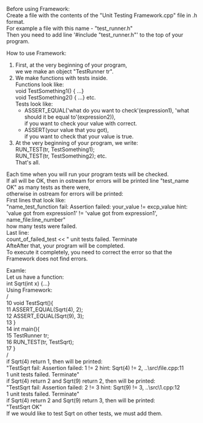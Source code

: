Before using Framework:  
Create a file with the contents of the "Unit Testing Framework.cpp" file in .h format.  
For example a file with this name - "test_runner.h"  
Then you need to add line '#include "test_runner.h"' to the top of your program.  

How to use Framework:  
1) First, at the very beginning of your program,  
   we we make an object "TestRunner tr".  
2) We make functions with tests inside.  
   Functions look like:  
     void TestSomething1() { ...}  
     void TestSomething2() { ...} etc.  
   Tests look like:  
     - ASSERT_EQUAL('what do you want to check'(expression1), 'what should it be equal to'(expression2)),  
       if you want to check your value with correct.  
     - ASSERT(your value that you got),  
       if you want to check that your value is true.  
3) At the very beginning of your program, we write:  
   RUN_TEST(tr, TestSomething1);  
   RUN_TEST(tr, TestSomething2); etc.  
That's all.  

Each time when you will run your program tests will be checked.  
If all will be OK, then in ostream for errors will be printed line "test_name OK" as many tests as there were,  
otherwise in ostream for errors will be printed:   
First lines that look like:  
"name_test_function fail: Assertion failed: your_value != excp_value hint: 'value got from expression1' != 'value got from expression1', name_file:line_number"  
 how many tests were failed.  
Last line:  
count_of_failed_test << " unit tests failed. Terminate  
AfteAfter that, your program will be completed.   
To execute it completely, you need to correct the error so that the Framework does not find errors.  

Examle:  
 Let us have a function:  
 int Sqrt(int x) {...}  
Using Framework:  
/  
10 void TestSqrt(){  
11      ASSERT_EQUAL(Sqrt(4), 2);  
12	    ASSERT_EQUAL(Sqrt(9), 3);  
13 }   
14 int main(){  
15     TestRunner tr;  
16	   RUN_TEST(tr, TestSqrt);  
17 }  
/  
if Sqrt(4) return 1, then will be printed:    
"TestSqrt fail: Assertion failed: 1 != 2 hint: Sqrt(4) != 2, ..\src\file.cpp:11  
1 unit tests failed. Terminate"  
if Sqrt(4) return 2 and Sqrt(9) return 2, then will be printed:  
"TestSqrt fail: Assertion failed: 2 != 3 hint: Sqrt(9) != 3, ..\src\1.cpp:12  
1 unit tests failed. Terminate"  
if Sqrt(4) return 2 and Sqrt(9) return 3, then will be printed:  
"TestSqrt OK"  
If we would like to test Sqrt on other tests, we must add them.  
